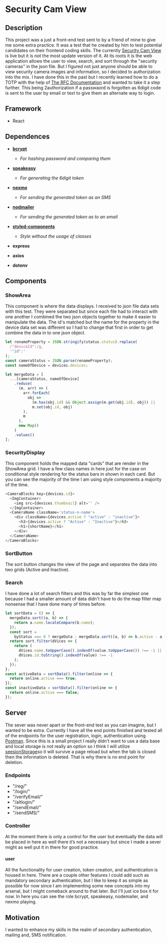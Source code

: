 # Security Cam View

## Description

This project was a just a front-end test sent to by a friend of mine to give me some extra practice. It was a test that he created by him to test potential candidates on their frontend coding skills. The currently [Security Cam View](https://second-cam-run.netlify.app/) is live but it is not the most update version of it. At its roots it is the web application allows the user to view, search, and sort through the "security cameras" in the json file. But I figured not just anyone should be able to view security camera images and information, so I decided to authorization into the mix. I have done this in the past but I recently learned how to do a TOTP with the help of [The RFC Documentation](https://tools.ietf.org/html/rfc6238) and wanted to take it a step further. This being 2authorization if a passwaord is forgotten as 6digit code is sent to the user by email or text to give them an alternate way to login.

## Framework

- React

## Dependences

- **[bcrypt](https://www.npmjs.com/package/bcrypt)**
  - _For hashing password and comparing them_
- **[speakeasy](https://speakeasyjs.github.io/speakeasy/docs/speakeasy/2.0.0/global.html#generateSecret)**
  - _For generating the 6digit token_
- **[nexmo](https://www.vonage.com/communications-apis/)**
  - _For sending the generated token as an SMS_
- **[nodmailer](https://nodemailer.com/about/)**
  - _For sending the generated token as to an email_
- **[styled-components](https://styled-components.com/docs/basics)**
  - _Style without the usage of classes_
- **express**

- **axios**

- **dotenv**

## Components

### **ShowArea**

This component is where the data displays. I received to json file data sets with this test. They were separated but since each file had to interact with one another I combined the two json objects together to make it easier to manipulate the data. The id's matched but the name for the property in the device data set was different so I had to change that first in order to get combine the data in to one json object.

```javascript
let renameProperty = JSON.stringify(status.status).replace(
  /"deviceId":/g,
  '"id":'
);
const cameraStatus = JSON.parse(renameProperty);
const nameOfDevice = devices.devices;

let mergeData = [
  ...[cameraStatus, nameOfDevice]
    .reduce(
      (m, arr) => (
        arr.forEach(
          obj =>
            (m.has(obj.id) && Object.assign(m.get(obj.id), obj)) ||
            m.set(obj.id, obj)
        ),
        m
      ),
      new Map()
    )
    .values()
];
```

### SecurityDisplay

This component holds the mapped data "cards" that are render in the ShowArea grid. I have a few class names in here just for the case on conditional style rendering for the status bars in shown in each card. But you can see the majority of the time I am using style components a majority of the time.

```javascript
<CameraBlocks key={devices.id}>
  <ImgContainer>
    <img src={devices.thumbnail} alt='' />
  </ImgContainer>
  <CameraName className='status-n-name'>
    <div className={devices.active ? "active" : "inactive"}>
      <h3>{devices.active ? "Active" : "Inactive"}</h3>
      <h1>{shortName}</h1>
    </div>
  </CameraName>
</CameraBlocks>
```

### SortButton

The sort button changes the view of the page and separates the data into two grids (Active and Inactive).

### Search

I have done a lot of search filters and this was by far the simplest one because I had a smaller amount of data didn't have to do the map filter map nonsense that I have done many of times before.

```javascript
let sortData = () => {
  mergeData.sort((a, b) => {
    return a.name.localeCompare(b.name);
  });
  const sort =
    byStatus === 0 ? mergeData : mergeData.sort((a, b) => b.active - a.active);
  return sort.filter(dVices => {
    return (
      dVices.name.toUpperCase().indexOf(value.toUpperCase()) !== -1 ||
      dVices.id.toString().indexOf(value) !== -1
    );
  });
};
const activeData = sortData().filter(online => {
  return online.active === true;
});
const inactiveData = sortData().filter(online => {
  return online.active === false;
});
```

## Server

The sever was never apart or the front-end test as you can imagine, but I wanted to be extra. Currently I have all the end points finished and tested all of the endpoints for the user registration, login, authentication using [Postman](https://www.postman.com/). Since this is a small project I really didn’t want to use a data base and local storage is not really an option so I think I will utilize [seesionStorage](https://javascript.info/localstorage)so it will survive a page reload but when the tab is closed then the information is deleted. That is why there is no end point for deletion.

### Endpoints

- "/reg/"
- "/login/"
- "/verifyEmail/"
- "/altlogin/"
- "/sendEmail/"
- "/sendSMS/"

### Controller

At the moment there is only a control for the user but eventually the data will be placed in here as well there it’s not a necessary but since I made a sever might as well put it in there for good practice.

#### user

All the functionality for user creation, token creation, and authentication is housed in here. There are a couple other features I could add such as mandatory secondary authentication, but I like to keep it as simple as possible for now since I am implementing some new concepts into my arsenal, but I might comeback around to that later. But I'll just ice box it for now. In here you can see the role bcrypt, speakeasy, nodemailer, and nexmo playing.

## Motivation

I wanted to enhance my skills in the realm of secondary authentication, mailing and, SMS notification.
